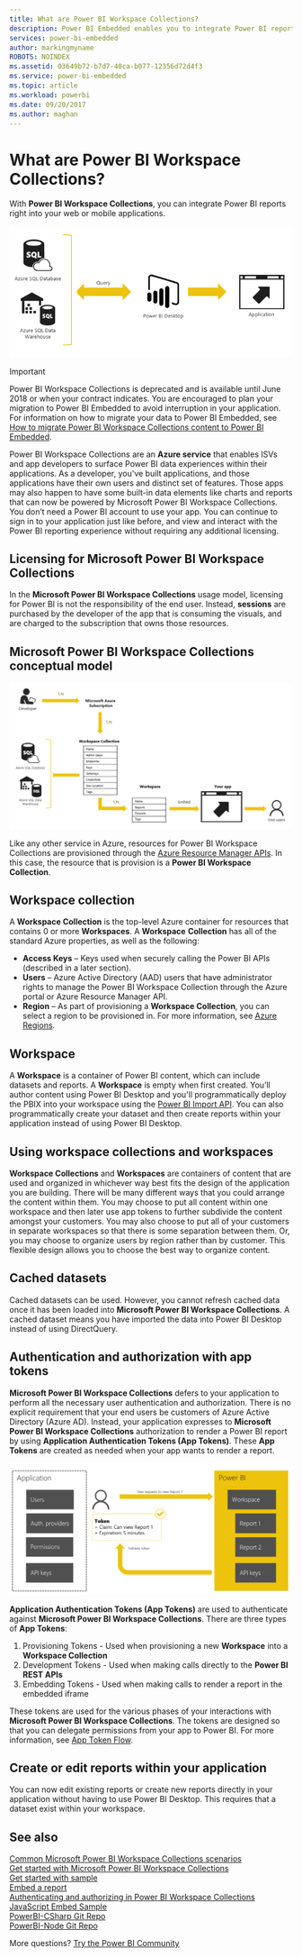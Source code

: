 ```yaml
---
title: What are Power BI Workspace Collections?
description: Power BI Embedded enables you to integrate Power BI reports into your web or mobile applications so you don't need to build custom solutions.
services: power-bi-embedded
author: markingmyname
ROBOTS: NOINDEX
ms.assetid: 03649b72-b7d7-40ca-b077-12356d72d4f3
ms.service: power-bi-embedded
ms.topic: article
ms.workload: powerbi
ms.date: 09/20/2017
ms.author: maghan
---
```

# What are Power BI Workspace Collections?

With **Power BI Workspace Collections**, you can integrate Power BI reports right into your web or mobile applications.

![Application diagram](media/what-are-power-bi-workspace-collections/what-is.png)

> [!IMPORTANT]
> Power BI Workspace Collections is deprecated and is available until June 2018 or when your contract indicates. You are encouraged to plan your migration to Power BI Embedded to avoid interruption in your application. For information on how to migrate your data to Power BI Embedded, see [How to migrate Power BI Workspace Collections content to Power BI Embedded](https://powerbi.microsoft.com/documentation/powerbi-developer-migrate-from-powerbi-embedded/).

Power BI Workspace Collections are an **Azure service** that enables ISVs and app developers to surface Power BI data experiences within their applications. As a developer, you've built applications, and those applications have their own users and distinct set of features. Those apps may also happen to have some built-in data elements like charts and reports that can now be powered by Microsoft Power BI Workspace Collections. You don’t need a Power BI account to use your app. You can continue to sign in to your application just like before, and view and interact with the Power BI reporting experience without requiring any additional licensing.

## Licensing for Microsoft Power BI Workspace Collections

In the **Microsoft Power BI Workspace Collections** usage model, licensing for Power BI is not the responsibility of the end user.  Instead, **sessions** are purchased by the developer of the app that is consuming the visuals, and are charged to the subscription that owns those resources. 

## Microsoft Power BI Workspace Collections conceptual model

![Application flow with workspace collections](media/what-are-power-bi-workspace-collections/model.png)

Like any other service in Azure, resources for Power BI Workspace Collections are provisioned through the [Azure Resource Manager APIs](/previous-versions/azure/reference/mt712306(v=azure.100)). In this case, the resource that is provision is a **Power BI Workspace Collection**.

## Workspace collection

A **Workspace Collection** is the top-level Azure container for resources that contains 0 or more **Workspaces**.  A **Workspace** **Collection** has all of the standard Azure properties, as well as the following:

* **Access Keys** – Keys used when securely calling the Power BI APIs (described in a later section).
* **Users** – Azure Active Directory (AAD) users that have administrator rights to manage the Power BI Workspace Collection through the Azure portal or Azure Resource Manager API.
* **Region** – As part of provisioning a **Workspace Collection**, you can select a region to be provisioned in. For more information, see [Azure Regions](https://azure.microsoft.com/regions/).

## Workspace

A **Workspace** is a container of Power BI content, which can include datasets and reports. A **Workspace** is empty when first created. You’ll author content using Power BI Desktop and you'll programmatically deploy the PBIX into your workspace using the [Power BI Import API](/previous-versions/azure/reference/mt711504(v=azure.100)). You can also programmatically create your dataset and then create reports within your application instead of using Power BI Desktop.

## Using workspace collections and workspaces

**Workspace Collections** and **Workspaces** are containers of content that are used and organized in whichever way best fits the design of the application you are building. There will be many different ways that you could arrange the content within them. You may choose to put all content within one workspace and then later use app tokens to further subdivide the content amongst your customers. You may also choose to put all of your customers in separate workspaces so that there is some separation between them. Or, you may choose to organize users by region rather than by customer. This flexible design allows you to choose the best way to organize content.

## Cached datasets

Cached datasets can be used.  However, you cannot refresh cached data once it has been loaded into **Microsoft Power BI Workspace Collections**. A cached dataset means you have imported the data into Power BI Desktop instead of using DirectQuery.

## Authentication and authorization with app tokens

**Microsoft Power BI Workspace Collections** defers to your application to perform all the necessary user authentication and authorization. There is no explicit requirement that your end users be customers of Azure Active Directory (Azure AD).  Instead, your application expresses to **Microsoft Power BI Workspace Collections** authorization to render a Power BI report by using **Application Authentication Tokens (App Tokens)**.  These **App Tokens** are created as needed when your app wants to render a report.

![App token usage diagram](media/what-are-power-bi-workspace-collections/app-tokens.png)

**Application Authentication Tokens (App Tokens)** are used to authenticate against **Microsoft Power BI Workspace Collections**.  There are three types of **App Tokens**:

1. Provisioning Tokens - Used when provisioning a new **Workspace** into a **Workspace Collection**
2. Development Tokens - Used when making calls directly to the **Power BI REST APIs**
3. Embedding Tokens - Used when making calls to render a report in the embedded iframe

These tokens are used for the various phases of your interactions with **Microsoft Power BI Workspace Collections**.  The tokens are designed so that you can delegate permissions from your app to Power BI. For more information, see [App Token Flow](app-token-flow.md).

## Create or edit reports within your application

You can now edit existing reports or create new reports directly in your application without having to use Power BI Desktop. This requires that a dataset exist within your workspace.

## See also

[Common Microsoft Power BI Workspace Collections scenarios](scenarios.md)  
[Get started with Microsoft Power BI Workspace Collections](get-started.md)  
[Get started with sample](get-started-sample.md)  
[Embed a report](embed-report.md)  
[Authenticating and authorizing in Power BI Workspace Collections](app-token-flow.md)  
[JavaScript Embed Sample](https://microsoft.github.io/PowerBI-JavaScript/demo/)  
[PowerBI-CSharp Git Repo](https://github.com/Microsoft/PowerBI-CSharp)  
[PowerBI-Node Git Repo](https://github.com/Microsoft/PowerBI-Node)  

More questions? [Try the Power BI Community](https://community.powerbi.com/)
